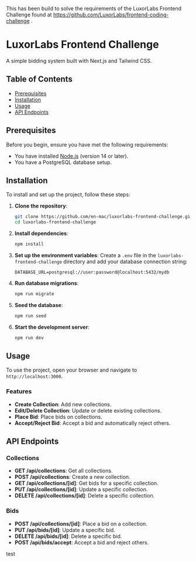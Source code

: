 This has been build to solve the requirements of the LuxorLabs Frontend Challenge found at https://github.com/LuxorLabs/frontend-coding-challenge . 

# LuxorLabs Frontend Challenge

A simple bidding system built with Next.js and Tailwind CSS.

## Table of Contents

- [Prerequisites](#prerequisites)
- [Installation](#installation)
- [Usage](#usage)
- [API Endpoints](#api-endpoints)

## Prerequisites

Before you begin, ensure you have met the following requirements:

- You have installed [Node.js](https://nodejs.org/) (version 14 or later).
- You have a PostgreSQL database setup.

## Installation

To install and set up the project, follow these steps:

1. **Clone the repository**:
    ```bash
    git clone https://github.com/en-mac/luxorlabs-frontend-challenge.git
    cd luxorlabs-frontend-challenge
    ```

2. **Install dependencies**:
    ```bash
    npm install
    ```

3. **Set up the environment variables**:
    Create a `.env` file in the `luxorlabs-frontend-challenge` directory and add your database connection string:
    ```env
    DATABASE_URL=postgresql://user:password@localhost:5432/mydb
    ```

4. **Run database migrations**:
    ```bash
    npm run migrate
    ```

5. **Seed the database**:
    ```bash
    npm run seed
    ```

6. **Start the development server**:
    ```bash
    npm run dev
    ```

## Usage

To use the project, open your browser and navigate to `http://localhost:3000`.

### Features

- **Create Collection**: Add new collections.
- **Edit/Delete Collection**: Update or delete existing collections.
- **Place Bid**: Place bids on collections.
- **Accept/Reject Bid**: Accept a bid and automatically reject others.

## API Endpoints

### Collections

- **GET /api/collections**: Get all collections.
- **POST /api/collections**: Create a new collection.
- **GET /api/collections/[id]**: Get bids for a specific collection.
- **PUT /api/collections/[id]**: Update a specific collection.
- **DELETE /api/collections/[id]**: Delete a specific collection.

### Bids

- **POST /api/collections/[id]**: Place a bid on a collection.
- **PUT /api/bids/[id]**: Update a specific bid.
- **DELETE /api/bids/[id]**: Delete a specific bid.
- **POST /api/bids/accept**: Accept a bid and reject others.


test